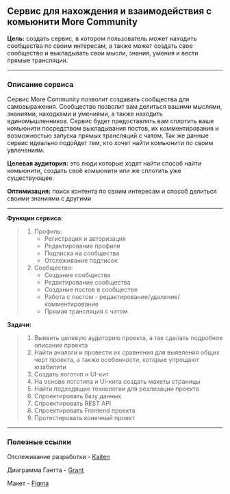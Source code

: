 ## Сервис для нахождения и взаимодействия с комьюнити More Community

**Цель:** создать сервис, в котором пользователь может находить сообщества по своим интересам, а также может создать свое сообщество и выкладывать свои мысли, знания, умения и вести прямые трансляции.
___

### Описание сервиса

Сервис More Community позволит создавать сообщества для самовыражения. Сообщество позволит вам делиться вашими мыслями, знаниями, находками и умениями, а также находить единомышленников. Сервис будет предоставлять вам сплотить ваше комьюнити посредством выкладывания постов, их комментирования и возможностью запуска прямых трансляций с чатом. Так же данные сервис идеально подойдет тем, кто хочет найти комьюнити по своим увлечениям.

**Целевая аудитория:** это люди которые ходят найти способ найти комьюнити, создать своё комьюнити или же сплотить уже существующее.

**Оптимизация:** поиск контента по своим интересам и способ делиться своими знаниями с другими
___

**Функции сервиса:**
> 1. Профиль:
>     - Регистрация и авторизация
>     - Редактирование профиля
>     - Подписка на сообщества
>     - Отслеживание подписок
> 2. Сообщество:
>     - Создание сообщества
>     - Редактирование сообщества
>     - Создание постов в сообществе
>     - Работа с постом - редактирование/удаление/комментирование
>     - Прямая трансляция с чатом

**Задачи:**
> 1. Выявить целевую аудиторию проекта, а так сделать подробное описание проекта
> 2. Найти аналоги и провести их сравнения для выявления общих черт проекта, а также особенности, которые упрощают юзабилити
> 3. Создать логотип и UI-кит
> 4. На основе логотипа и UI-кита создать макеты страницы
> 5. Найти подходящие технологии для реализации проекта
> 6. Спроектировать базу данных
> 7. Спроектировать REST API
> 8. Спроектировать Frontend проекта
> 9. Протестировать конечный проект    
___

### Полезные ссылки

Отслеживание разработки - [Kaiten](morecommunity.kaiten.ru)

Диаграмма Гантта - [Grant](https://app.ganttpro.com/#/project/1663708114410/gantt)

Макет - [Figma](www.figma.com/file/9XDoPAX2f2cVtHKJgKFqw4/More-Community)
